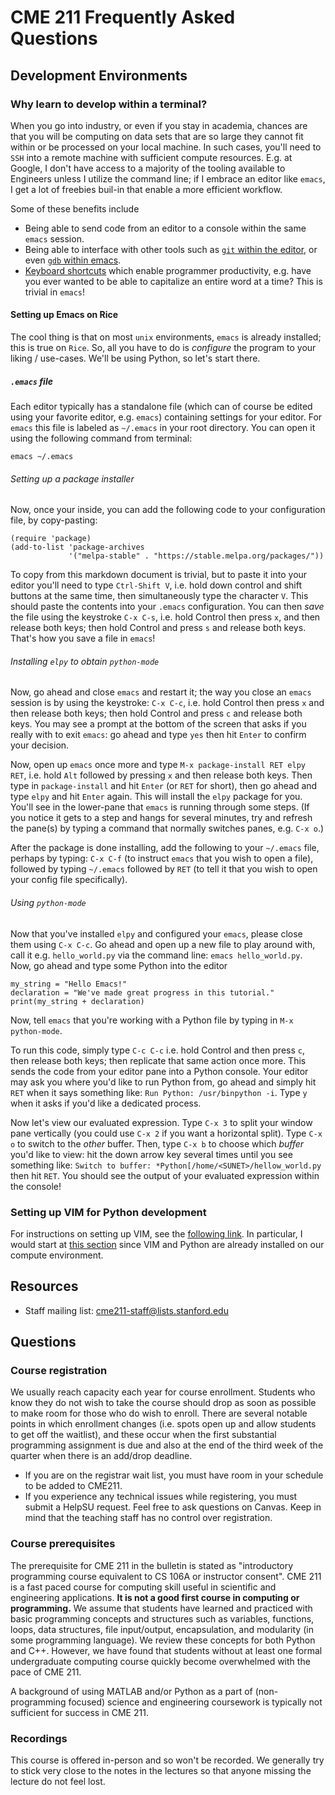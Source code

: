 # CME 211 Frequently Asked Questions

## Development Environments

### Why learn to develop within a terminal?

When you go into industry, or even if you stay in academia, chances are that you will be computing on data sets that are so large
they cannot fit within or be processed on your local machine. In such cases, you'll need to `SSH` into a remote machine with
sufficient compute resources. E.g. at Google, I don't have access to a majority of the tooling available to Engineers unless
I utilize the command line; if I embrace an editor like `emacs`, I get a lot of freebies buil-in that enable a more efficient workflow.

Some of these benefits include

- Being able to send code from an editor to a console within the same `emacs` session.
- Being able to interface with other tools such as [`git` within the editor](https://alexott.net/en/writings/emacs-vcs/EmacsGit.html),
  or even [`gdb` within emacs](https://kb.iu.edu/d/aqsy).
- [Keyboard shortcuts](https://www.gnu.org/software/emacs/refcards/pdf/refcard.pdf) which enable programmer productivity, e.g. have you
  ever wanted to be able to capitalize an entire word at a time? This is trivial in `emacs`!

#### Setting up Emacs on Rice

The cool thing is that on most `unix` environments, `emacs` is already installed; this is true on `Rice`. So, all you have to do is _configure_
the program to your liking / use-cases. We'll be using Python, so let's start there.

##### `.emacs` file

Each editor typically has a standalone file (which can of course be edited using your favorite editor, e.g. `emacs`) containing settings
for your editor. For `emacs` this file is labeled as `~/.emacs` in your root directory. You can open it using the following command from terminal:

```
emacs ~/.emacs
```

###### Setting up a package installer

Now, once your inside, you can add the following code to your configuration file, by copy-pasting:

```
(require 'package)
(add-to-list 'package-archives
             '("melpa-stable" . "https://stable.melpa.org/packages/"))
```

To copy from this markdown document is trivial, but to paste it into your editor you'll need to type `Ctrl-Shift V`, i.e. hold down control and shift buttons at the same time, then simultaneously type the character `V`. This should paste the contents into your `.emacs` configuration. You can then _save_ the file using the keystroke `C-x C-s`, i.e. hold Control then press `x`, and then release both keys; then hold Control and press `s` and release both keys. That's how you save a file in `emacs`!

###### Installing `elpy` to obtain `python-mode`

Now, go ahead and close `emacs` and restart it; the way you close an `emacs` session is by using the keystroke: `C-x C-c`, i.e. hold Control then press `x` and then release both keys; then hold Control and press `c` and release both keys. You may see a prompt at the bottom of the screen that asks if you really with to exit `emacs`: go ahead and type `yes` then hit `Enter` to confirm your decision.

Now, open up `emacs` once more and type `M-x package-install RET elpy RET`, i.e. hold `Alt` followed by pressing `x` and then release both keys. Then type in `package-install` and hit `Enter` (or `RET` for short), then go ahead and type `elpy` and hit `Enter` again. This will install the `elpy` package for you. You'll see in the lower-pane that `emacs` is running through some steps. (If you notice it gets to a step and hangs for several minutes, try and refresh the pane(s) by typing a command that normally switches panes, e.g. `C-x o`.)

After the package is done installing, add the following to your `~/.emacs` file, perhaps by typing: `C-x C-f` (to instruct `emacs` that you wish to open a file), followed by typing `~/.emacs` followed by `RET` (to tell it that you wish to open your config file specifically).

###### Using `python-mode`

Now that you've installed `elpy` and configured your `emacs`, please close them using `C-x C-c`. Go ahead and open up a new file to play around with, call it e.g. `hello_world.py` via the command line: `emacs hello_world.py`. Now, go ahead and type some Python into the editor

```
my_string = "Hello Emacs!"
declaration = "We've made great progress in this tutorial."
print(my_string + declaration)
```

Now, tell `emacs` that you're working with a Python file by typing in `M-x python-mode`.

To run this code, simply type `C-c C-c` i.e. hold Control and then press `c`, then release both keys; then replicate that same action once more. This sends the code from your editor pane into a Python console. Your editor may ask you where you'd like to run Python from, go ahead and simply hit `RET` when it says something like: `Run Python: /usr/binpython -i`. Type `y` when it asks if you'd like a dedicated process.

Now let's view our evaluated expression. Type `C-x 3` to split your window pane vertically (you could use `C-x 2` if you want a horizontal split). Type `C-x o` to switch to the _other_ buffer. Then, type `C-x b` to choose which _buffer_ you'd like to view: hit the down arrow key several times until you see something like: `Switch to buffer: *Python[/home/<SUNET>/hellow_world.py` then hit `RET`. You should see the output of your evaluated expression within the console!

### Setting up VIM for Python development
For instructions on setting up VIM, see the [following link](https://realpython.com/vim-and-python-a-match-made-in-heaven/). In particular, I would start at [this section](https://realpython.com/vim-and-python-a-match-made-in-heaven/#vundle) since VIM and Python are already installed on our compute environment.

## Resources

- Staff mailing list: <cme211-staff@lists.stanford.edu>

## Questions

### Course registration

We usually reach capacity each year for course enrollment. Students who know
they do not wish to take the course should drop as soon as possible to make room
for those who do wish to enroll. There are several notable points in which
enrollment changes (i.e. spots open up and allow students to get off the
waitlist), and these occur when the first substantial programming assignment is
due and also at the end of the third week of the quarter when there is an
add/drop deadline.

- If you are on the registrar wait list, you must have room in your schedule to
  be added to CME211.
- If you experience any technical issues while registering, you must submit a
  HelpSU request. Feel free to ask questions on Canvas. Keep in mind that the
  teaching staff has no control over registration.

### Course prerequisites

The prerequisite for CME 211 in the bulletin is stated as "introductory
programming course equivalent to CS 106A or instructor consent". CME 211
is a fast paced course for computing skill useful in scientific and
engineering applications. **It is not a good first course in computing or
programming.** We assume that students have learned and practiced with
basic programming concepts and structures such as variables, functions,
loops, data structures, file input/output, encapsulation, and modularity
(in some programming language). We review these concepts for both Python
and C++. However, we have found that students without at least one
formal undergraduate computing course quickly become overwhelmed with
the pace of CME 211.

A background of using MATLAB and/or Python as a
part of (non-programming focused) science and engineering coursework is
typically not sufficient for success in CME 211.

### Recordings

This course is offered in-person and so won't be recorded. We generally try to stick very close to the notes in the lectures so that anyone missing the lecture do not feel lost.
